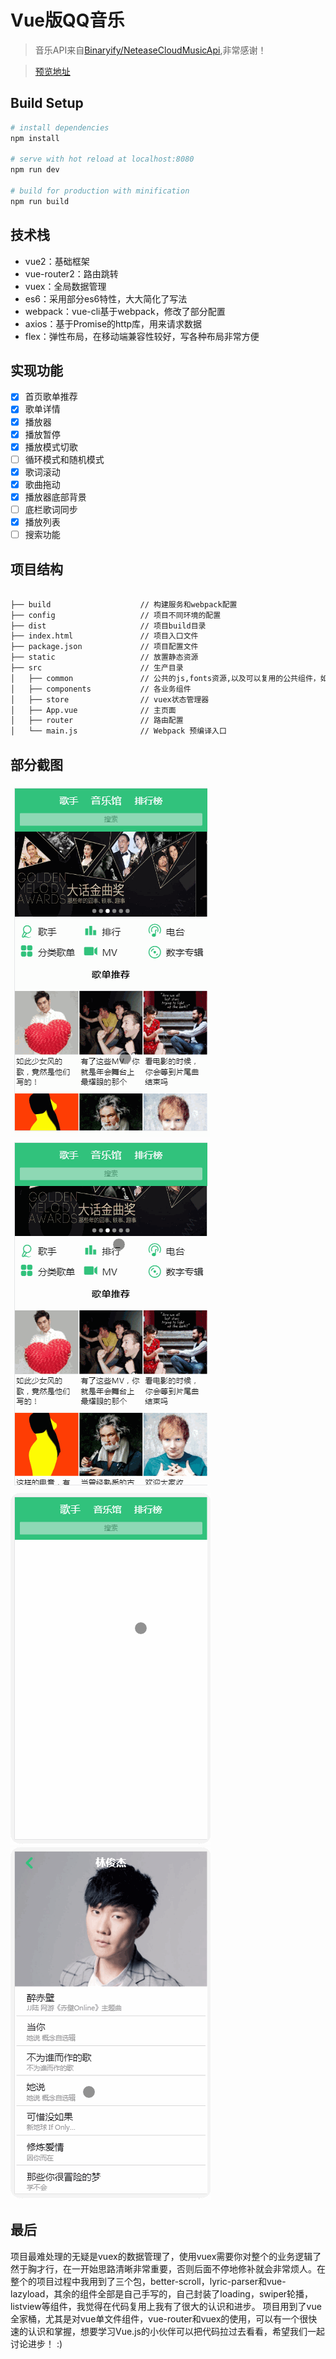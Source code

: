 # Vue版QQ音乐

> 音乐API来自[Binaryify/NeteaseCloudMusicApi](https://binaryify.github.io/NeteaseCloudMusicApi),非常感谢！

> [预览地址]()

## Build Setup

``` bash
# install dependencies
npm install

# serve with hot reload at localhost:8080
npm run dev

# build for production with minification
npm run build

```

## 技术栈

- vue2：基础框架
- vue-router2：路由跳转
- vuex：全局数据管理
- es6：采用部分es6特性，大大简化了写法
- webpack：vue-cli基于webpack，修改了部分配置
- axios：基于Promise的http库，用来请求数据
- flex：弹性布局，在移动端兼容性较好，写各种布局非常方便

## 实现功能

- [x] 首页歌单推荐
- [x] 歌单详情
- [x] 播放器
- [x] 播放暂停
- [x] 播放模式切歌
- [ ] 循环模式和随机模式
- [x] 歌词滚动
- [x] 歌曲拖动
- [x] 播放器底部背景
- [ ] 底栏歌词同步
- [x] 播放列表
- [ ] 搜索功能

## 项目结构

```bash

├── build                    // 构建服务和webpack配置
├── config            		 // 项目不同环境的配置
├── dist               		 // 项目build目录
├── index.html          	 // 项目入口文件
├── package.json      		 // 项目配置文件
├── static       			 // 放置静态资源
├── src                		 // 生产目录
│   ├── common          	 // 公共的js,fonts资源,以及可以复用的公共组件，如Loading等
│   ├── components     		 // 各业务组件
│   ├── store          	     // vuex状态管理器
│   ├── App.vue         	 // 主页面
│   ├── router    		     // 路由配置
│   └── main.js       	     // Webpack 预编译入口

```

## 部分截图

![推荐页](./prev/1.gif)
![歌单详情](./prev/2.gif)
![歌手列表](./prev/3.gif)
![播放器页面](./prev/4.gif)

## 最后
项目最难处理的无疑是vuex的数据管理了，使用vuex需要你对整个的业务逻辑了然于胸才行，在一开始思路清晰非常重要，否则后面不停地修补就会非常烦人。在整个的项目过程中我用到了三个包，better-scroll，lyric-parser和vue-lazyload，其余的组件全部是自己手写的，自己封装了loading，swiper轮播，listview等组件，我觉得在代码复用上我有了很大的认识和进步。
项目用到了vue全家桶，尤其是对vue单文件组件，vue-router和vuex的使用，可以有一个很快速的认识和掌握，想要学习Vue.js的小伙伴可以把代码拉过去看看，希望我们一起讨论进步！ :)
